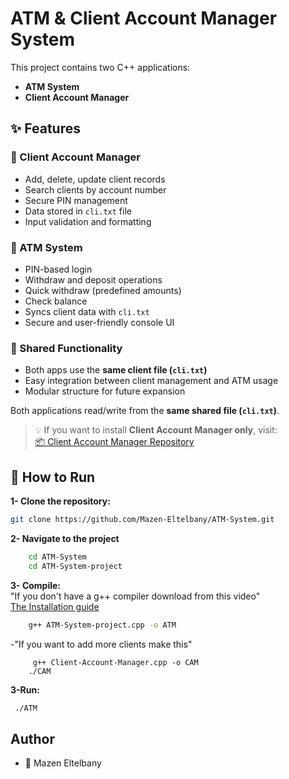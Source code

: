 # ATM & Client Account Manager System

This project contains two C++ applications:

- **ATM System**
- **Client Account Manager**

## ✨ Features

### 🔐 Client Account Manager

- Add, delete, update client records
- Search clients by account number
- Secure PIN management
- Data stored in `cli.txt` file
- Input validation and formatting

### 🏧 ATM System

- PIN-based login
- Withdraw and deposit operations
- Quick withdraw (predefined amounts)
- Check balance
- Syncs client data with `cli.txt`
- Secure and user-friendly console UI

### 📂 Shared Functionality

- Both apps use the **same client file (`cli.txt`)**
- Easy integration between client management and ATM usage
- Modular structure for future expansion

Both applications read/write from the **same shared file (`cli.txt`)**.

> 💡 If you want to install **Client Account Manager only**, visit:  
> [📦 Client Account Manager Repository](https://github.com/Mazen-Eltelbany/Client-Account-Manager)

## 🔧 How to Run

**1- Clone the repository:**

```bash
git clone https://github.com/Mazen-Eltelbany/ATM-System.git
```

**2- Navigate to the project**

```bash
    cd ATM-System
    cd ATM-System-project
```

**3- Compile:**  
 "If you don't have a g++ compiler download from this video"  
<a href="https://youtu.be/GxFiUEO_3zM">The Installation guide</a>

```bash
    g++ ATM-System-project.cpp -o ATM
```

-"If you want to add more clients make this"

```
     g++ Client-Account-Manager.cpp -o CAM
    ./CAM
```

**3-Run:**

```bash
 ./ATM
```

## Author

- 👤 Mazen Eltelbany
